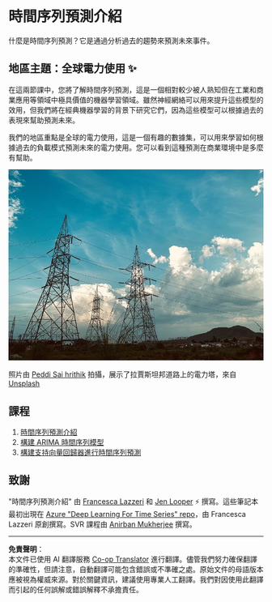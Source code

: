 <!--
CO_OP_TRANSLATOR_METADATA:
{
  "original_hash": "61342603bad8acadbc6b2e4e3aab3f66",
  "translation_date": "2025-09-03T16:46:33+00:00",
  "source_file": "7-TimeSeries/README.md",
  "language_code": "tw"
}
-->
# 時間序列預測介紹

什麼是時間序列預測？它是通過分析過去的趨勢來預測未來事件。

## 地區主題：全球電力使用 ✨

在這兩節課中，您將了解時間序列預測，這是一個相對較少被人熟知但在工業和商業應用等領域中極具價值的機器學習領域。雖然神經網絡可以用來提升這些模型的效用，但我們將在經典機器學習的背景下研究它們，因為這些模型可以根據過去的表現來幫助預測未來。

我們的地區重點是全球的電力使用，這是一個有趣的數據集，可以用來學習如何根據過去的負載模式預測未來的電力使用。您可以看到這種預測在商業環境中是多麼有幫助。

![電力網](../../../translated_images/electric-grid.0c21d5214db09ffae93c06a87ca2abbb9ba7475ef815129c5b423d7f9a7cf136.tw.jpg)

照片由 [Peddi Sai hrithik](https://unsplash.com/@shutter_log?utm_source=unsplash&utm_medium=referral&utm_content=creditCopyText) 拍攝，展示了拉賈斯坦邦道路上的電力塔，來自 [Unsplash](https://unsplash.com/s/photos/electric-india?utm_source=unsplash&utm_medium=referral&utm_content=creditCopyText)

## 課程

1. [時間序列預測介紹](1-Introduction/README.md)
2. [構建 ARIMA 時間序列模型](2-ARIMA/README.md)
3. [構建支持向量回歸器進行時間序列預測](3-SVR/README.md)

## 致謝

"時間序列預測介紹" 由 [Francesca Lazzeri](https://twitter.com/frlazzeri) 和 [Jen Looper](https://twitter.com/jenlooper) ⚡️ 撰寫。這些筆記本最初出現在 [Azure "Deep Learning For Time Series" repo](https://github.com/Azure/DeepLearningForTimeSeriesForecasting)，由 Francesca Lazzeri 原創撰寫。SVR 課程由 [Anirban Mukherjee](https://github.com/AnirbanMukherjeeXD) 撰寫。

---

**免責聲明**：  
本文件已使用 AI 翻譯服務 [Co-op Translator](https://github.com/Azure/co-op-translator) 進行翻譯。儘管我們努力確保翻譯的準確性，但請注意，自動翻譯可能包含錯誤或不準確之處。原始文件的母語版本應被視為權威來源。對於關鍵資訊，建議使用專業人工翻譯。我們對因使用此翻譯而引起的任何誤解或錯誤解釋不承擔責任。